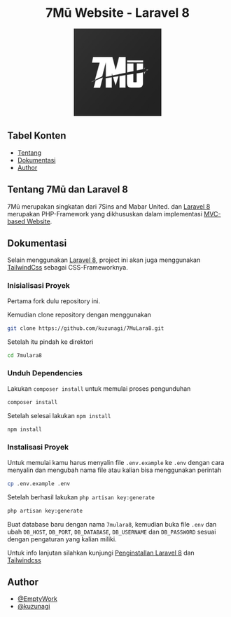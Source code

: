 <h1 align="center"> 7Mū Website - Laravel 8 </h1>

<div align="center">

<img width="200" height="200" src="./resources/images/7mu.jpg" alt="7Mu's Logo"/>

</div>

## Tabel Konten

- [Tentang](#tentang)
- [Dokumentasi](#dokumentasi)
- [Author](#author)

## Tentang 7Mū dan Laravel 8 <a name="tentang"> </a>
7Mū merupakan singkatan dari 7Sins and Mabar United. dan <a href="https://github.com/laravel/laravel">Laravel 8</a> merupakan PHP-Framework yang dikhususkan dalam implementasi <a href="https://en.wikipedia.org/wiki/MVC">MVC-based Website</a>.

## Dokumentasi <a name="dokumentasi"> </a>
Selain menggunakan <a href="https://github.com/laravel/laravel">Laravel 8</a>, project ini akan juga menggunakan <a href="https://tailwindcss.com">TailwindCss</a> sebagai CSS-Frameworknya.

### Inisialisasi Proyek

Pertama fork dulu repository ini.

Kemudian clone repository dengan menggunakan
```bash
git clone https://github.com/kuzunagi/7MuLara8.git 
```

Setelah itu pindah ke direktori 
```bash
cd 7mulara8
```
### Unduh Dependencies

Lakukan `composer install` untuk memulai proses 
pengunduhan

```bash
composer install
```

Setelah selesai lakukan `npm install` 
```bash
npm install
```

### Instalisasi Proyek

Untuk memulai kamu harus menyalin file `.env.example` ke `.env` dengan cara menyalin dan mengubah nama file atau kalian bisa menggunakan perintah
```bash
cp .env.example .env
```
Setelah berhasil lakukan `php artisan key:generate`
```bash
php artisan key:generate
```
Buat database baru dengan nama `7mulara8`, kemudian buka file `.env` dan ubah `DB_HOST`, `DB_PORT`, `DB_DATABASE`, `DB_USERNAME` dan `DB_PASSWORD` sesuai dengan pengaturan yang kalian miliki.

Untuk info lanjutan silahkan kunjungi <a href="https://laravel.com/docs/8.x">Penginstallan Laravel 8</a> dan <a href="https://tailwindcss.com/docs/guides/laravel">Tailwindcss</a>

## Author <a name="author"> </a>

- [@EmptyWork](https://github.com/emptywork) 
- [@kuzunagi](https://github.com/kuzunagi)
